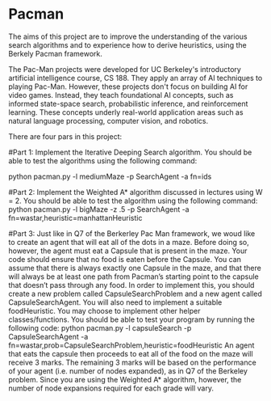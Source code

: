 # Pacman

The aims of this project are to improve the understanding of the various search algorithms and to experience how to derive heuristics, using the Berkely Pacman framework.

The Pac-Man projects were developed for UC Berkeley's introductory artificial intelligence course, CS 188. They apply an array of AI techniques to playing Pac-Man. However, these projects don't focus on building AI for video games. Instead, they teach foundational AI concepts, such as informed state-space search, probabilistic inference, and reinforcement learning. These concepts underly real-world application areas such as natural language processing, computer vision, and robotics.

There are four pars in this project:

#Part 1: Implement the Iterative Deeping Search algorithm. You should be able to test the algorithms using the following command:

python pacman.py -l mediumMaze -p SearchAgent -a fn=ids

#Part 2: Implement the Weighted A* algorithm discussed in lectures using W = 2. You should be able to test the algorithm using the following command:
python pacman.py -l bigMaze -z .5 -p SearchAgent -a fn=wastar,heuristic=manhattanHeuristic

#Part 3: Just like in Q7 of the Berkerley Pac
Man framework, we woud like to create an agent that will eat all of the dots in a maze.
Before doing so, however, the agent must eat a Capsule that is present in the maze. Your
code should ensure that no food is eaten before the Capsule. You can assume that there is
always exactly one Capsule in the maze, and that there will always be at least one path from
Pacman’s starting point to the capsule that doesn’t pass through any food.
In order to implement this, you should create a new problem called CapsuleSearchProblem
and a new agent called CapsuleSearchAgent. You will also need to implement a suitable
foodHeuristic. You may choose to implement other helper classes/functions. You should
be able to test your program by running the following code:
python pacman.py -l capsuleSearch -p CapsuleSearchAgent
-a fn=wastar,prob=CapsuleSearchProblem,heuristic=foodHeuristic
An agent that eats the capsule then proceeds to eat all of the food on the maze will receive 3
marks. The remaining 3 marks will be based on the performance of your agent (i.e. number
of nodes expanded), as in Q7 of the Berkeley problem. Since you are using the Weighted A*
algorithm, however, the number of node expansions required for each grade will vary.




